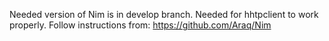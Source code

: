 Needed version of Nim is in develop branch. Needed for hhtpclient to work properly.
Follow instructions from:
https://github.com/Araq/Nim